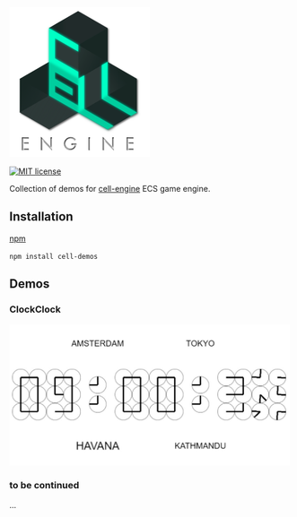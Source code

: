 <img src="https://github.com/unnoon/cell-demos/raw/master/rsc/img/CELL-ENGINE.png" width="250" height="267" />

[![MIT license](http://img.shields.io/badge/license-MIT-brightgreen.svg)](http://opensource.org/licenses/MIT)

Collection of demos for [cell-engine](https://github.com/unnoon/cell-engine) ECS game engine. 

## Installation

[npm](https://www.npmjs.com)

`npm install cell-demos`

## Demos

### ClockClock

[<img src="https://github.com/unnoon/cell-demos/raw/master/demos/clockclock/rsc/img/clockclock.jpg" width="500" height="252" />](https://github.com/unnoon/cell-demos/raw/master/demos/clockclock)

### to be continued

...
